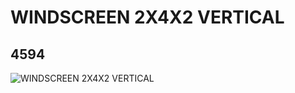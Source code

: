 # WINDSCREEN 2X4X2 VERTICAL
## 4594
![WINDSCREEN 2X4X2 VERTICAL](https://lc-www-live-s.legocdn.com/media/bricks/5/2/4620810.jpg)